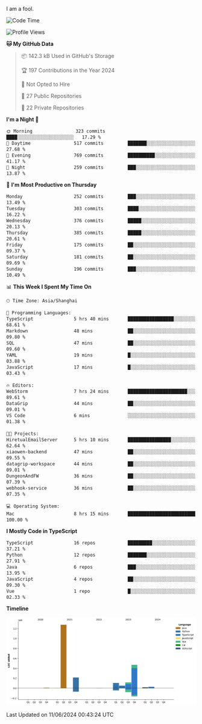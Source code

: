 I am a fool.

<!--START_SECTION:waka-->
![Code Time](http://img.shields.io/badge/Code%20Time-1%2C490%20hrs%208%20mins-blue)

![Profile Views](http://img.shields.io/badge/Profile%20Views-0-blue)

**🐱 My GitHub Data** 

> 📦 142.3 kB Used in GitHub's Storage 
 > 
> 🏆 197 Contributions in the Year 2024
 > 
> 🚫 Not Opted to Hire
 > 
> 📜 27 Public Repositories 
 > 
> 🔑 22 Private Repositories 
 > 
**I'm a Night 🦉** 

```text
🌞 Morning                323 commits         ████░░░░░░░░░░░░░░░░░░░░░   17.29 % 
🌆 Daytime                517 commits         ███████░░░░░░░░░░░░░░░░░░   27.68 % 
🌃 Evening                769 commits         ██████████░░░░░░░░░░░░░░░   41.17 % 
🌙 Night                  259 commits         ███░░░░░░░░░░░░░░░░░░░░░░   13.87 % 
```
📅 **I'm Most Productive on Thursday** 

```text
Monday                   252 commits         ███░░░░░░░░░░░░░░░░░░░░░░   13.49 % 
Tuesday                  303 commits         ████░░░░░░░░░░░░░░░░░░░░░   16.22 % 
Wednesday                376 commits         █████░░░░░░░░░░░░░░░░░░░░   20.13 % 
Thursday                 385 commits         █████░░░░░░░░░░░░░░░░░░░░   20.61 % 
Friday                   175 commits         ██░░░░░░░░░░░░░░░░░░░░░░░   09.37 % 
Saturday                 181 commits         ██░░░░░░░░░░░░░░░░░░░░░░░   09.69 % 
Sunday                   196 commits         ███░░░░░░░░░░░░░░░░░░░░░░   10.49 % 
```


📊 **This Week I Spent My Time On** 

```text
🕑︎ Time Zone: Asia/Shanghai

💬 Programming Languages: 
TypeScript               5 hrs 40 mins       █████████████████░░░░░░░░   68.61 % 
Markdown                 48 mins             ██░░░░░░░░░░░░░░░░░░░░░░░   09.80 % 
SQL                      47 mins             ██░░░░░░░░░░░░░░░░░░░░░░░   09.60 % 
YAML                     19 mins             █░░░░░░░░░░░░░░░░░░░░░░░░   03.88 % 
JavaScript               17 mins             █░░░░░░░░░░░░░░░░░░░░░░░░   03.43 % 

🔥 Editors: 
WebStorm                 7 hrs 24 mins       ██████████████████████░░░   89.61 % 
DataGrip                 44 mins             ██░░░░░░░░░░░░░░░░░░░░░░░   09.01 % 
VS Code                  6 mins              ░░░░░░░░░░░░░░░░░░░░░░░░░   01.38 % 

🐱‍💻 Projects: 
HiretualEmailServer      5 hrs 10 mins       ████████████████░░░░░░░░░   62.64 % 
xiaowen-backend          47 mins             ██░░░░░░░░░░░░░░░░░░░░░░░   09.55 % 
datagrip-workspace       44 mins             ██░░░░░░░░░░░░░░░░░░░░░░░   09.01 % 
DungeonAndFW             36 mins             ██░░░░░░░░░░░░░░░░░░░░░░░   07.39 % 
webhook-service          36 mins             ██░░░░░░░░░░░░░░░░░░░░░░░   07.35 % 

💻 Operating System: 
Mac                      8 hrs 15 mins       █████████████████████████   100.00 % 
```

**I Mostly Code in TypeScript** 

```text
TypeScript               16 repos            █████████░░░░░░░░░░░░░░░░   37.21 % 
Python                   12 repos            ███████░░░░░░░░░░░░░░░░░░   27.91 % 
Java                     6 repos             ███░░░░░░░░░░░░░░░░░░░░░░   13.95 % 
JavaScript               4 repos             ██░░░░░░░░░░░░░░░░░░░░░░░   09.30 % 
Vue                      1 repo              █░░░░░░░░░░░░░░░░░░░░░░░░   02.33 % 
```



**Timeline**

![Lines of Code chart](https://raw.githubusercontent.com/VeejaLiu/VeejaLiu/master/assets/bar_graph.png)


 Last Updated on 11/06/2024 00:43:24 UTC
<!--END_SECTION:waka-->
